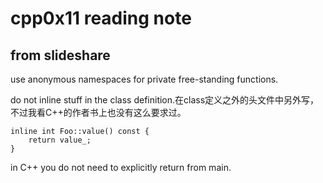 # cpp0x11 reading note #

## from slideshare ##

use anonymous namespaces for private free-standing functions.

do not inline stuff in the class definition.在class定义之外的头文件中另外写，不过我看C++的作者书上也没有这么要求过。

    inline int Foo::value() const {
        return value_;
    }

in C++ you do not need to explicitly return from main.
